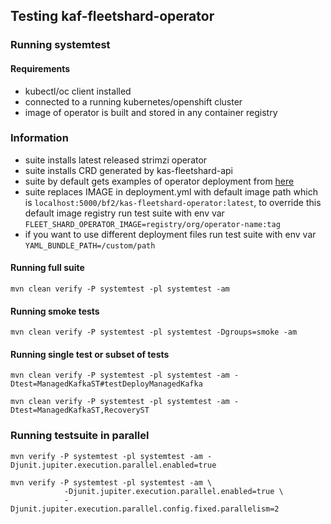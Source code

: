 ## Testing kaf-fleetshard-operator

### Running systemtest

#### Requirements
* kubectl/oc client installed
* connected to a running kubernetes/openshift cluster
* image of operator is built and stored in any container registry

### Information
* suite installs latest released strimzi operator
* suite installs CRD generated by kas-fleetshard-api
* suite by default gets examples of operator deployment from [here](kas-fleetshard-operator/src/main/kubernetes)
* suite replaces IMAGE in deployment.yml with default image path which is `localhost:5000/bf2/kas-fleetshard-operator:latest`, to override this default image registry run test suite with env var `FLEET_SHARD_OPERATOR_IMAGE=registry/org/operator-name:tag`
* if you want to use different deployment files run test suite with env var `YAML_BUNDLE_PATH=/custom/path`

#### Running full suite
```
mvn clean verify -P systemtest -pl systemtest -am
```

#### Running smoke tests
```
mvn clean verify -P systemtest -pl systemtest -Dgroups=smoke -am
```

#### Running single test or subset of tests
```
mvn clean verify -P systemtest -pl systemtest -am -Dtest=ManagedKafkaST#testDeployManagedKafka
```
```
mvn clean verify -P systemtest -pl systemtest -am -Dtest=ManagedKafkaST,RecoveryST
```

### Running testsuite in parallel
```
mvn verify -P systemtest -pl systemtest -am -Djunit.jupiter.execution.parallel.enabled=true
```
```
mvn verify -P systemtest -pl systemtest -am \
            -Djunit.jupiter.execution.parallel.enabled=true \
            -Djunit.jupiter.execution.parallel.config.fixed.parallelism=2
```
